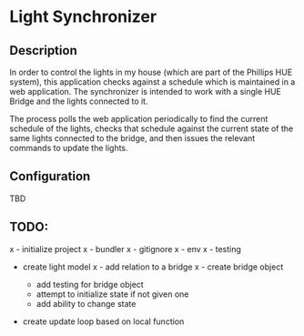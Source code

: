# Light Synchronizer

## Description

In order to control the lights in my house (which are part of the Phillips HUE system), this application checks against a schedule which is maintained in a web application. The synchronizer is intended to work with a single HUE Bridge and the lights connected to it.

The process polls the web application periodically to find the current schedule of the lights, checks that schedule against the current state of the same lights connected to the bridge, and then issues the relevant commands to update the lights.

## Configuration

TBD

## TODO:

x - initialize project
  x - bundler
  x - gitignore
  x - env
  x - testing
- create light model
  x - add relation to a bridge
    x - create bridge object
    - add testing for bridge object
  - attempt to initialize state if not given one
  - add ability to change state

- create update loop based on local function
